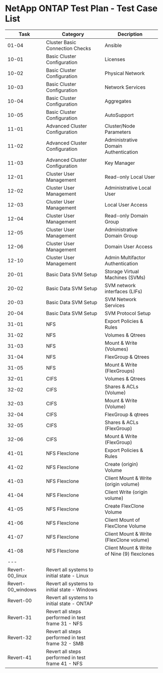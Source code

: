 # NetApp ONTAP Test Plan - Test Case List

| Task	| Category                          | Decription                        |
| ---   | ---                               | ---                               |
| 01-04 | Cluster Basic Connection Checks	| Ansible           |
| 10-01 | Basic Cluster Configuration	    | Licenses          |
| 10-02 | Basic Cluster Configuration	    | Physical Network  |
| 10-03 | Basic Cluster Configuration	    | Network Services  |
| 10-04 | Basic Cluster Configuration	    | Aggregates        |
| 10-05 | Basic Cluster Configuration	    | AutoSupport       |
| 11-01 | Advanced Cluster Configuration	| Cluster/Node Parameters               |
| 11-02 | Advanced Cluster Configuration	| Administrative Domain Authentication  |
| 11-03 | Advanced Cluster Configuration	| Key Manager                           |
| 12-01 | Cluster User Management	        | Read-only Local User                  |
| 12-02 | Cluster User Management	        | Administrative Local User             |
| 12-03 | Cluster User Management	        | Local User Access                     |
| 12-04 | Cluster User Management	        | Read-only Domain Group                |
| 12-05 | Cluster User Management	        | Administrative Domain Group           |
| 12-06 | Cluster User Management	        | Domain User Access                    |
| 12-10 | Cluster User Management	        | Admin Multifactor Authentication      |
| 20-01 | Basic Data SVM Setup	            | Storage Virtual Machines (SVMs)       |
| 20-02 | Basic Data SVM Setup	            | SVM network interfaces (LIFs)         |
| 20-03 | Basic Data SVM Setup	            | SVM Network Services                  |
| 20-04 | Basic Data SVM Setup	            | SVM Protocol Setup                    |
| 31-01 | NFS	                            | Export Policies & Rules               |
| 31-02 | NFS	                            | Volumes & Qtrees                      |
| 31-03 | NFS	                            | Mount & Write (Volumes)               |
| 31-04 | NFS	                            | FlexGroup & Qtrees                    |
| 31-05 | NFS	                            | Mount & Write (FlexGroups)            |
| 32-01 | CIFS	                            | Volumes & Qtrees                      |
| 32-02 | CIFS	                            | Shares & ACLs (Volume)                |
| 32-03 | CIFS	                            | Mount & Write (Volume)                |
| 32-04 | CIFS	                            | FlexGroup & qtrees                    |
| 32-05 | CIFS	                            | Shares & ACLs (FlexGroup)             |
| 32-06 | CIFS	                            | Mount & Write (FlexGroup)             |
| 41-01 | NFS Flexclone	                    | Export Policies & Rules               |
| 41-02 | NFS Flexclone	                    | Create (origin) Volume                |
| 41-03 | NFS Flexclone	                    | Client Mount & Write (origin volume)  |
| 41-04 | NFS Flexclone	                    | Client Write (origin volume)          |
| 41-05 | NFS Flexclone	                    | Create FlexClone Volume               |
| 41-06 | NFS Flexclone	                    | Client Mount of FlexClone Volume      |
| 41-07 | NFS Flexclone	                    | Client Mount & Write (FlexClone volume) |
| 41-08 | NFS Flexclone	                    | Client Mount & Write of Nine (9) flexclones |
|  ---  |                                   |                                       |
| Revert-00_linux   | Revert all systems to initial state - Linux       |           |
| Revert-00_windows | Revert all systems to initial state - Windows     |           |
| Revert-00         | Revert all systems to initial state - ONTAP       |           |
| Revert-31         | Revert all steps performed in test frame 31 - NFS |           |
| Revert-32         | Revert all steps performed in test frame 32 - SMB |           |
| Revert-41         | Revert all steps performed in test frame 41 - NFS |           |
